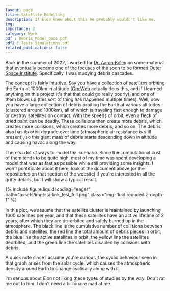 ```yaml
---
layout: page
title: Satellite Modelling
description: If Elon knew about this he probably wouldn't like me.
img:
importance: 2
category: Work
pdf : Debris_Model_Docs.pdf
pdf2 : Tests_Simulations.pdf
related_publications: false
---
```


Back in the summer of 2022, I worked for <a href = 'https://www.aaronboley.com'>Dr. Aaron Boley</a> on some material that eventually became one of the focuses of the soon to be formed <a href = 'https://outerspaceinstitute.ca/'> Outer Space Institute</a>. Specifically, I was studying debris cascades.

The concept is fairly intuitive. Say you have a collection of satellites orbiting the Earth at 1000km in altitude (<a href='https://oneweb.net/'>OneWeb</a> actually does this, and if I learned anything on this project it's that that could go really poorly), and one of them blows up (this sort of thing has happened multiple times). Well, now you have a large collection of debris orbiting the Earth at various altitudes (clustered around 1000km), all of which is traveling fast enough to damage or destroy satellites on contact. With the speeds of orbit, even a fleck of dried paint can be deadly. These collisions then create more debris, which creates more collisions, which creates more debris, and so on. The debris also has its orbit degrade over time (atmospheric air resistance is still present), so this giant mass of debris starts descending down in altitude and causing havoc along the way.

There's a lot of ways to model this scenario. Since the computational cost of them tends to be quite high, most of my time was spent developing a model that was as fast as possible while still providing some insights. I won't pontificate about it here, look at the document above (or the repositories on that section of the website) if you're interested in all the gritty details, but I will show a typical result.

<div class="row mt-3">
    <div class="col-sm mt-3 mt-md-0">
        {% include figure.liquid loading="eager" path="assets/img/starlink_test_full.png" class="img-fluid rounded z-depth-1" %}
    </div>
</div>

In this plot, we assume that the satellite cluster is maintained by launching 1000 satellites per year, and that these satellites have an active lifetime of 2 years, after which they are de-orbited and safely burned up in the atmosphere. The black line is the cumulative number of collisions between debris and satellites, the red line the total amount of debris pieces in orbit, the blue line the active satellites in orbit, the yellow line the satellites deorbited, and the green line the satellites disabled by collisions with debris.

A quick note since I assume you're curious, the cyclic behaviour seen in that graph arises from the solar cycle, which causes the atmospheric density around Earth to change cyclically along with it.

I'm serious about Elon not liking these types of studies by the way. Don't rat me out to him. I don't need a billionaire mad at me.
